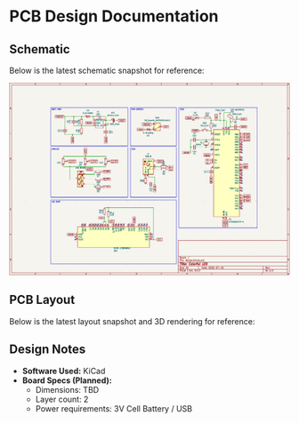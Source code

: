 # PCB Design Documentation

## Schematic
Below is the latest schematic snapshot for reference:  

![Schematic Preview](https://github.com/Gabriel8503/EE_Design/raw/main/colorful_LED/design/Schematic.png)

## PCB Layout
Below is the latest layout snapshot and 3D rendering for reference:



## Design Notes
- **Software Used:** KiCad  
- **Board Specs (Planned):**
  - Dimensions: TBD
  - Layer count: 2
  - Power requirements: 3V Cell Battery / USB
